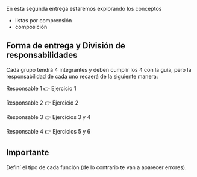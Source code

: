 En esta segunda entrega estaremos explorando los conceptos

* listas por comprensión
* composición

## Forma de entrega y División de responsabilidades

Cada grupo tendrá 4 integrantes y deben cumplir los 4 con la guía, pero la responsabilidad de cada uno recaerá de la siguiente manera:

Responsable 1 :point_right: Ejercicio 1

Responsable 2 :point_right: Ejercicio 2 

Responsable 3 :point_right: Ejercicios 3 y 4

Responsable 4 :point_right: Ejercicios 5 y 6

## Importante

Definí el tipo de cada función (de lo contrario te van a aparecer errores).

